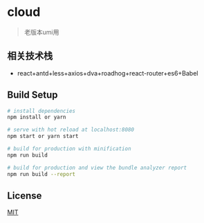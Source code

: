 # cloud

> 老版本umi用 <br/>

## 相关技术栈

*  react+antd+less+axios+dva+roadhog+react-router+es6+Babel

## Build Setup

``` bash
# install dependencies
npm install or yarn

# serve with hot reload at localhost:8080
npm start or yarn start

# build for production with minification
npm run build

# build for production and view the bundle analyzer report
npm run build --report
```

## License

[MIT](https://github.com/duuliy/React-duuliy-project-templat)
